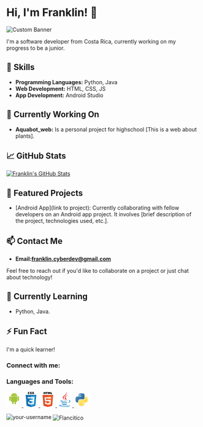 # Hi, I'm Franklin! 👋

![Custom Banner](https://images7.alphacoders.com/122/1228014.png)

I'm a software developer from Costa Rica, currently working on my progress to be a junior.

## 🚀 Skills
- **Programming Languages:** Python, Java
- **Web Development:** HTML, CSS, JS
- **App Development:** Android Studio

## 🔭 Currently Working On
- **Aquabot_web:** Is a personal project for highschool [This is a web about plants].

## 📈 GitHub Stats
[![Franklin's GitHub Stats](https://github-readme-stats.vercel.app/api?username=flancitico&show_icons=true&theme=radical)](https://github.com/flancitico)

## 🌟 Featured Projects
- [Android App](link to project): Currently collaborating with fellow developers on an Android app project. It involves [brief description of the project, technologies used, etc.].

## 📫 Contact Me
- **Email:franklin.cyberdev@gmail.com** 

Feel free to reach out if you'd like to collaborate on a project or just chat about technology!

## 🌱 Currently Learning
- Python, Java.

## ⚡ Fun Fact
I'm a quick learner!

<h3 align="left">Connect with me:</h3>
<p align="left">
</p>

<h3 align="left">Languages and Tools:</h3>
<p align="left"> <a href="https://developer.android.com" target="_blank" rel="noreferrer"> <img src="https://raw.githubusercontent.com/devicons/devicon/master/icons/android/android-original-wordmark.svg" alt="android" width="40" height="40"/> </a> <a href="https://www.w3schools.com/css/" target="_blank" rel="noreferrer"> <img src="https://raw.githubusercontent.com/devicons/devicon/master/icons/css3/css3-original-wordmark.svg" alt="css3" width="40" height="40"/> </a> <a href="https://www.w3.org/html/" target="_blank" rel="noreferrer"> <img src="https://raw.githubusercontent.com/devicons/devicon/master/icons/html5/html5-original-wordmark.svg" alt="html5" width="40" height="40"/> </a> <a href="https://www.java.com" target="_blank" rel="noreferrer"> <img src="https://raw.githubusercontent.com/devicons/devicon/master/icons/java/java-original.svg" alt="java" width="40" height="40"/> </a> <a href="https://www.python.org" target="_blank" rel="noreferrer"> <img src="https://raw.githubusercontent.com/devicons/devicon/master/icons/python/python-original.svg" alt="python" width="40" height="40"/> </a> </p>

<p><img align="left" src="https://github-readme-stats.vercel.app/api/top-langs?username=your-username&show_icons=true&locale=en&layout=compact" alt="your-username" /></p>

<p>&nbsp;<img align="center" src="https://github-readme-stats.vercel.app/api?username=your-username&show_icons=true&locale=en" alt="Flancitico" /></p>
